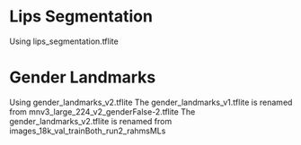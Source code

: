 # Lips Segmentation
Using lips_segmentation.tflite

# Gender Landmarks
Using gender_landmarks_v2.tflite
The gender_landmarks_v1.tflite is renamed from mnv3_large_224_v2_genderFalse-2.tflite
The gender_landmarks_v2.tflite is renamed from images_18k_val_trainBoth_run2_rahmsMLs